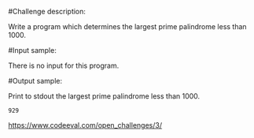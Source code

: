 #Challenge description:

Write a program which determines the largest prime palindrome less than 1000.

#Input sample:

There is no input for this program.

#Output sample:

Print to stdout the largest prime palindrome less than 1000.

    929

https://www.codeeval.com/open_challenges/3/
